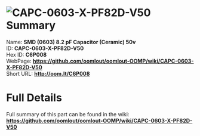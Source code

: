 
![CAPC-0603-X-PF82D-V50](https://github.com/oomlout/oomlout-OOMP/blob/master/parts/CAPC-0603-X-PF82D-V50/CAPC-0603-X-PF82D-V50_420.jpg)   
Summary
=================
  
Name: __SMD (0603) 8.2 pF Capacitor (Ceramic) 50v__    
ID: __CAPC-0603-X-PF82D-V50__   
Hex ID: __C6P008__   
WebPage: __https://github.com/oomlout/oomlout-OOMP/wiki/CAPC-0603-X-PF82D-V50__   
Short URL: __http://oom.lt/C6P008__   

Full Details
==========================
Full summary of this part can be found in the wiki:   
__https://github.com/oomlout/oomlout-OOMP/wiki/CAPC-0603-X-PF82D-V50__    

